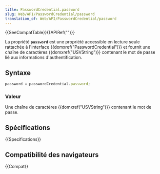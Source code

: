 ```yaml
---
title: PasswordCredential.password
slug: Web/API/PasswordCredential/password
translation_of: Web/API/PasswordCredential/password
---
```


{{SeeCompatTable}}{{APIRef("")}}

La propriété **`password`** est une propriété accessible en lecture seule rattachée à l'interface {{domxref("PasswordCredential")}} et fournit une chaîne de caractères {{domxref("USVString")}} contenant le mot de passe lié aux informations d'authentification.

## Syntaxe

```js
password = passwordCredential.password;
```

### Valeur

Une chaîne de caractères {{domxref("USVString")}} contenant le mot de passe.

## Spécifications

{{Specifications}}

## Compatibilité des navigateurs

{{Compat}}
